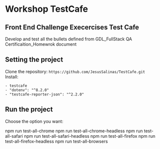 # Workshop TestCafe

## Front End Challenge Execercises Test Cafe

Develop and test all the bullets defined from GDL_FullStack QA Certificaition_Homewrok document

## Setting the project

Clone the repository: `` https://github.com/JesusSalinas/TestCafe.git ``
Install: 

    - testcafe
    - "dotenv": "^8.2.0"
    - "testcafe-reporter-json": "^2.2.0"

## Run the project 

Choose the option you want:

npm run test-all-chrome
npm run test-all-chrome-headless
npm run test-all-safari
npm run test-all-safari-headless
npm run test-all-firefox
npm run test-all-firefox-headless
npm run test-all-browsers